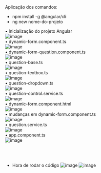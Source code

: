 Aplicação dos comandos:
- npm install -g @angular/cli
- ng new nome-do-projeto


• Inicialização do projeto Angular </br>
![image](https://github.com/Livia-Coutinho/M9S4-Ponderada-LCoutinho/assets/99189965/1eefb256-63f3-463e-8560-6916c96a58f4)
</br>
• dynamic-form.component.ts </br>
![image](https://github.com/Livia-Coutinho/M9S4-Ponderada-LCoutinho/assets/99189965/484cf8fe-3ba5-42cf-9308-cffc56d336f3)
</br>
• dynamic-form-question.component.ts </br>
![image](https://github.com/Livia-Coutinho/M9S4-Ponderada-LCoutinho/assets/99189965/8644d2ad-ad79-4859-be09-b207dac06fc5)
</br>
• question-base.ts </br>
![image](https://github.com/Livia-Coutinho/M9S4-Ponderada-LCoutinho/assets/99189965/6010b5ab-b4d1-4235-8a35-e0d872764e06)
</br>
• question-textbox.ts </br>
![image](https://github.com/Livia-Coutinho/M9S4-Ponderada-LCoutinho/assets/99189965/0b98ddff-c7c5-48b8-ade1-d477cd296822)
</br>
• question-dropdown.ts </br>
![image](https://github.com/Livia-Coutinho/M9S4-Ponderada-LCoutinho/assets/99189965/5b8c429e-ace8-4a56-bb63-84a25793243b)
</br>
• question-control.service.ts </br>
![image](https://github.com/Livia-Coutinho/M9S4-Ponderada-LCoutinho/assets/99189965/c30b6d51-e8c2-4d52-9a34-561adf9591ce)
</br>
• dynamic-form.component.html </br>
![image](https://github.com/Livia-Coutinho/M9S4-Ponderada-LCoutinho/assets/99189965/b7a00f98-68cb-4f3b-8c54-0531695cdae6)
</br>
• mudanças em dynamic-form.component.ts </br>
![image](https://github.com/Livia-Coutinho/M9S4-Ponderada-LCoutinho/assets/99189965/7da3715f-582b-4265-ab59-cfa062b9fc00)
</br>
• question.service.ts </br>
![image](https://github.com/Livia-Coutinho/M9S4-Ponderada-LCoutinho/assets/99189965/aef92d76-aecf-405f-acbf-0600bac80e27)
</br>
• app.component.ts </br>
![image](https://github.com/Livia-Coutinho/M9S4-Ponderada-LCoutinho/assets/99189965/69a29e6c-beb9-4307-8351-e09cdc50a9fb)
</br>
</br>
</br>
</br>
- Hora de rodar o código
![image](https://github.com/Livia-Coutinho/M9S4-Ponderada-LCoutinho/assets/99189965/01d1271b-cd99-4f17-83b1-a5e056ec676e)
![image](https://github.com/Livia-Coutinho/M9S4-Ponderada-LCoutinho/assets/99189965/a3c4cc17-d40f-400a-a075-2b469b4f6a08)


